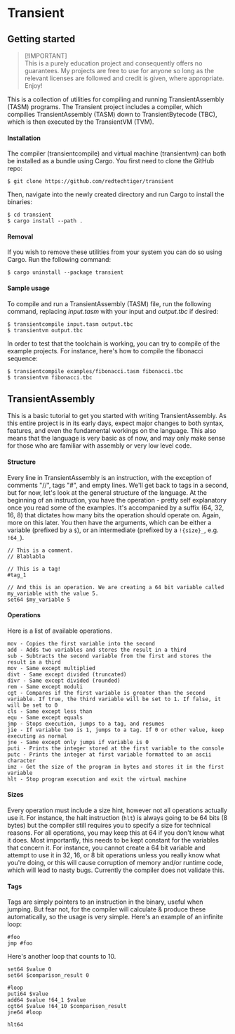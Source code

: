 # Transient

## Getting started
> [!IMPORTANT]\
> This is a purely education project and consequently offers no guarantees. My projects are free to use for anyone so long as the relevant licenses are followed and credit is given, where appropriate. Enjoy!

This is a collection of utilities for compiling and running TransientAssembly (TASM) programs. The Transient project includes a compiler, which compilies TransientAssembly (TASM) down to TransientBytecode (TBC), which is then executed by the TransientVM (TVM).

#### Installation

The compiler (transientcompile) and virtual machine (transientvm) can both be installed as a bundle using Cargo. You first need to clone the GitHub repo:
```
$ git clone https://github.com/redtechtiger/transient
```
Then, navigate into the newly created directory and run Cargo to install the binaries:
```
$ cd transient
$ cargo install --path .
```

#### Removal

If you wish to remove these utilities from your system you can do so using Cargo. Run the following command:
```
$ cargo uninstall --package transient
```

#### Sample usage

To compile and run a TransientAssembly (TASM) file, run the following command, replacing _input.tasm_ with your input and _output.tbc_ if desired:
```
$ transientcompile input.tasm output.tbc
$ transientvm output.tbc
```
In order to test that the toolchain is working, you can try to compile of the example projects. For instance, here's how to compile the fibonacci sequence:
```
$ transientcompile examples/fibonacci.tasm fibonacci.tbc
$ transientvm fibonacci.tbc
```

## TransientAssembly
This is a basic tutorial to get you started with writing TransientAssembly. As this entire project is in its early days, expect major changes to both syntax, features, and even the fundamental workings on the language. This also means that the language is very basic as of now, and may only make sense for those who are familiar with assembly or very low level code.
#### Structure
Every line in TransientAssembly is an instruction, with the exception of comments "//", tags "#", and empty lines. We'll get back to tags in a second, but for now, let's look at the general structure of the language. At the beginning of an instruction, you have the operation - pretty self explanatory once you read some of the examples. It's accompanied by a suffix (64, 32, 16, 8) that dictates how many bits the operation should operate on. Again, more on this later. You then have the arguments, which can be either a variable (prefixed by a `$`), or an intermediate (prefixed by a `!{size}_`, e.g. `!64_`).
```
// This is a comment.
// Blablabla

// This is a tag!
#tag_1

// And this is an operation. We are creating a 64 bit variable called my_variable with the value 5.
set64 $my_variable 5
```
#### Operations
Here is a list of available operations.
```
mov - Copies the first variable into the second
add - Adds two variables and stores the result in a third
sub - Subtracts the second variable from the first and stores the result in a third
mov - Same except multiplied
divt - Same except divided (truncated)
divr - Same except divided (rounded)
rem - Same except moduli
cgt - Compares if the first variable is greater than the second variable. If true, the third variable will be set to 1. If false, it will be set to 0
cls - Same except less than
equ - Same except equals
jmp - Stops execution, jumps to a tag, and resumes
jie - If variable two is 1, jumps to a tag. If 0 or other value, keep executing as normal
jne - Same except only jumps if variable is 0
puti - Prints the integer stored at the first variable to the console
putc - Prints the integer at first variable formatted to an ascii character
imz - Get the size of the program in bytes and stores it in the first variable
hlt - Stop program execution and exit the virtual machine
```

#### Sizes
Every operation must include a size hint, however not all operations actually use it. For instance, the halt instruction (`hlt`) is always going to be 64 bits (8 bytes) but the compiler still requires you to specify a size for technical reasons. For all operations, you may keep this at 64 if you don't know what it does. Most importantly, this needs to be kept constant for the variables that concern it. For instance, you cannot create a 64 bit variable and attempt to use it in 32, 16, or 8 bit operations unless you really know what you're doing, or this will cause corruption of memory and/or runtime code, which will lead to nasty bugs. Currently the compiler does not validate this.

#### Tags
Tags are simply pointers to an instruction in the binary, useful when jumping. But fear not, for the compiler will calculate & produce these automatically, so the usage is very simple. Here's an example of an infinite loop:
```
#foo
jmp #foo
```
Here's another loop that counts to 10.
```
set64 $value 0
set64 $comparison_result 0

#loop
puti64 $value
add64 $value !64_1 $value
cgt64 $value !64_10 $comparison_result
jne64 #loop

hlt64
```
